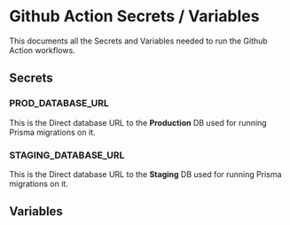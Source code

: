 # Github Action Secrets / Variables
This documents all the Secrets and Variables needed to run the Github Action workflows.

## Secrets
### PROD_DATABASE_URL
This is the Direct database URL to the **Production** DB used for running Prisma migrations on it.

### STAGING_DATABASE_URL
This is the Direct database URL to the **Staging** DB used for running Prisma migrations on it.


## Variables